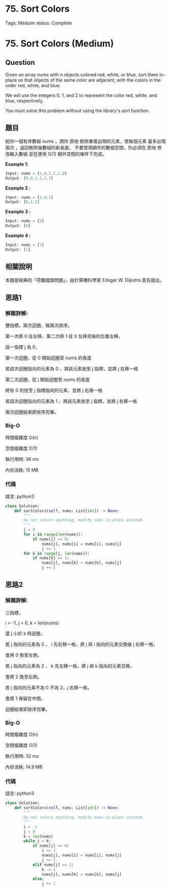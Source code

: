 # 75. Sort Colors

Tags: Meduim
status: Complete

# 75. Sort Colors (Medium)

## Question

Given an array nums with n objects colored red, white, or blue, sort them in-place so that objects of the same color are adjacent, with the colors in the order red, white, and blue.

We will use the integers 0, 1, and 2 to represent the color red, white, and blue, respectively.

You must solve this problem without using the library's sort function.

## 題目

給你一個有序數組 nums ，請你 原地 刪除重複出現的元素，使每個元素 最多出現兩次 ，返回刪除後數組的新長度。 不要使用額外的數組空間，你必須在 原地 修改輸入數組 並在使用 O(1) 額外空間的條件下完成。

**Example 1:**

```jsx
Input: nums = [2,0,2,1,1,0]
Output: [0,0,1,1,2,2]
```

**Example 2 :**

```jsx
Input: nums = [2,0,1]
Output: [0,1,2]
```

**Example 3 :**

```jsx
Input: nums = [0]
Output: [0]
```

**Example 4 :**

```jsx
Input: nums = [1]
Output: [1]
```

## 相關說明

本題是經典的「荷蘭國旗問題」，由計算機科學家 Edsger W. Dijkstra 首先提出。

## 思路1

### 解題詳解:

雙指標，兩次迴圈，做兩次排序。

第一次將 0 往左移，第二次將 1 往 0 左移完後的位置左移。

設一指標 j 為 0，

第一次迴圈，從 0 開始迴圈至 nums 的長度

若該次迴圈指向的元素為 0 ，將該元素放至 j 指標，並將 j 右移一格

第二次迴圈，從 j 開始迴圈至 nums 的長度

將有 0 的放至 j 指標指向的元素，並將 j 右移一格

若該次迴圈指向的元素為 1 ，將該元素放至 j 指標，並將 j 右移一格

兩次迴圈結束即排序完畢。

### Big-O

時間複雜度 O(n)

空間複雜度 O(1)

執行用時: 36 ms 

內存消耗: 15 MB

### 代碼

語言: python3

```python
class Solution:
    def sortColors(self, nums: List[int]) -> None:
        """
        Do not return anything, modify nums in-place instead.
        """
        j = 0
        for i in range(len(nums)):
            if nums[i] == 0:
                nums[j], nums[i] = nums[i], nums[j]
                j += 1
        for k in range(j, len(nums)):
            if nums[k] == 1:
                nums[j], nums[k] = nums[k], nums[j]
                j += 1
```

## 思路2

### 解題詳解:

三指標，

i = -1, j = 0, k = len(nums)

當 j 小於 k 時迴圈，

若 j 指向的元素為 0 ， i 先右移一格，將 j 與 i 指向的元素交換後 j 右移一格，

會將 0 換至左側。

若 j 指向的元素為 2 ， k 先左移一格，將 j 與 k 指向的元素交換，

會將 2 換至右側。

若 j 指向的元素不為 0 不為 2，j 右移一格，

會將 1 保留在中間。

迴圈結束即排序完畢。

### Big-O

時間複雜度 O(n)  

空間複雜度 O(1)  

執行用時: 32 ms 

內存消耗: 14.9 MB

### 代碼

語言: python3

```python
class Solution:
    def sortColors(self, nums: List[int]) -> None:
        """
        Do not return anything, modify nums in-place instead.
        """
        i = -1
        j = 0
        k = len(nums)
        while j < k:
            if nums[j] == 0:
                i += 1
                nums[j], nums[i] = nums[i], nums[j]
                j += 1
            elif nums[j] == 2:
                k -= 1
                nums[j], nums[k] = nums[k], nums[j]
            else:
                j += 1
```